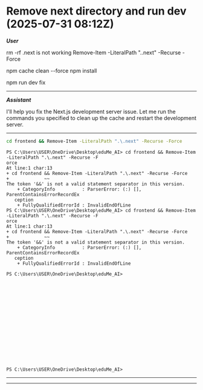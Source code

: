 <!-- Generated by SpecStory -->

# Remove next directory and run dev (2025-07-31 08:12Z)

_**User**_

rm -rf .next is not working
Remove-Item -LiteralPath ".\.next" -Recurse -Force

npm cache clean --force
npm install

npm run dev
fix

---

_**Assistant**_

I'll help you fix the Next.js development server issue. Let me run the commands you specified to clean up the cache and restart the development server.


---

```bash
cd frontend && Remove-Item -LiteralPath ".\.next" -Recurse -Force
```

```
PS C:\Users\USER\OneDrive\Desktop\eduMe_AI> cd frontend && Remove-Item -LiteralPath ".\.next" -Recurse -F
orce
At line:1 char:13
+ cd frontend && Remove-Item -LiteralPath ".\.next" -Recurse -Force
+             ~~
The token '&&' is not a valid statement separator in this version.
    + CategoryInfo          : ParserError: (:) [], ParentContainsErrorRecordEx 
   ception
    + FullyQualifiedErrorId : InvalidEndOfLine
PS C:\Users\USER\OneDrive\Desktop\eduMe_AI> cd frontend && Remove-Item -LiteralPath ".\.next" -Recurse -F
orce
At line:1 char:13
+ cd frontend && Remove-Item -LiteralPath ".\.next" -Recurse -Force
+             ~~
The token '&&' is not a valid statement separator in this version.
    + CategoryInfo          : ParserError: (:) [], ParentContainsErrorRecordEx
   ception
    + FullyQualifiedErrorId : InvalidEndOfLine

PS C:\Users\USER\OneDrive\Desktop\eduMe_AI>

















PS C:\Users\USER\OneDrive\Desktop\eduMe_AI>
```

---



---

